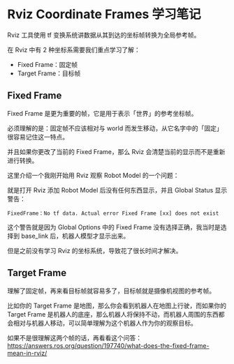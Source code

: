 # Rviz Coordinate Frames 学习笔记
Rviz 工具使用 tf 变换系统讲数据从其到达的坐标帧转换为全局参考帧。

在 Rviz 中有 2 种坐标系需要我们重点学习了解：
- Fixed Frame：固定帧
- Target Frame：目标帧

## Fixed Frame
Fixed Frame 是更为重要的帧，它是用于表示「世界」的参考坐标帧。

必须理解的是：固定帧不应该相对与 world 而发生移动，从它名字中的「固定」很容易记住这一特点。

并且如果你更改了当前的 Fixed Frame，那么 Rviz 会清楚当前的显示而不是重新进行转换。

这里介绍一个我刚开始用 Rviz 观察 Robot Model 的一个问题：

就是打开 Rviz 添加 Robot Model 后没有任何东西显示，并且 Global Status 显示警告：
```
FixedFrame：No tf data. Actual error Fixed Frame [xx] does not exist
```
这个警告就是因为 Global Options 中的 Fixed Frame 没有选择正确，我当时是选择到 base_link 后，机器人模型才显示出来。

但是之前没有学习 Rviz 的坐标系统，导致花了很长时间才解决。

## Target Frame
理解了固定帧，再来看目标帧就容易多了，目标帧就是摄像机视图的参考帧。

比如你的 Target Frame 是地图，那么你会看到机器人在地图上行驶，而如果你的 Target Frame 是机器人的底座，那么机器人将保持不动，而机器人周围的东西都会相对与机器人移动，可以简单理解为这个机器人作为你的观察目标。

如果不是很理解这两个帧的话，再看看这个问答：https://answers.ros.org/question/197740/what-does-the-fixed-frame-mean-in-rviz/